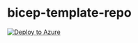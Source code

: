 # bicep-template-repo

[![Deploy to Azure](https://aka.ms/deploytoazurebutton)](https://portal.azure.com/#create/Microsoft.Template/uri/https%3A%2F%2Fraw.githubusercontent.com%2FMultiCloudDeployment%2Fbicep-microsoftautomation-automationaccounts%2Fmain%2Fautomationaccount.bicep)